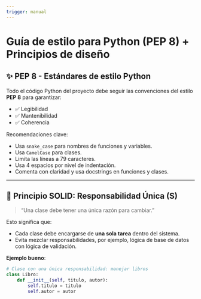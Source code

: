 ```yaml
---
trigger: manual
---
```


# Guía de estilo para Python (PEP 8) + Principios de diseño

## ✨ PEP 8 - Estándares de estilo Python

Todo el código Python del proyecto debe seguir las convenciones del estilo **PEP 8** para garantizar:
- ✅ Legibilidad
- ✅ Mantenibilidad
- ✅ Coherencia

Recomendaciones clave:
- Usa `snake_case` para nombres de funciones y variables.
- Usa `CamelCase` para clases.
- Limita las líneas a 79 caracteres.
- Usa 4 espacios por nivel de indentación.
- Comenta con claridad y usa docstrings en funciones y clases.

---

## 🧠 Principio SOLID: Responsabilidad Única (S)

> “Una clase debe tener una única razón para cambiar.”

Esto significa que:
- Cada clase debe encargarse de **una sola tarea** dentro del sistema.
- Evita mezclar responsabilidades, por ejemplo, lógica de base de datos con lógica de validación.

**Ejemplo bueno**:
```python
# Clase con una única responsabilidad: manejar libros
class Libro:
    def __init__(self, titulo, autor):
        self.titulo = titulo
        self.autor = autor